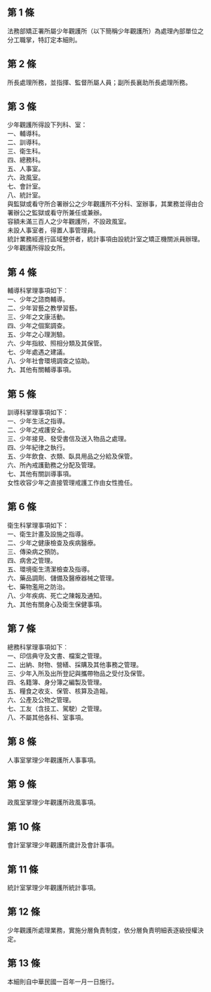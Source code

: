 第 1 條
-------
法務部矯正署所屬少年觀護所（以下簡稱少年觀護所）為處理內部單位之  
分工職掌，特訂定本細則。

第 2 條
-------
所長處理所務，並指揮、監督所屬人員；副所長襄助所長處理所務。

第 3 條
-------
少年觀護所得設下列科、室：  
一、輔導科。  
二、訓導科。  
三、衛生科。  
四、總務科。  
五、人事室。  
六、政風室。  
七、會計室。  
八、統計室。  
與監獄或看守所合署辦公之少年觀護所不分科、室辦事，其業務並得由合  
署辦公之監獄或看守所兼任或兼辦。  
容額未滿三百人之少年觀護所，不設政風室。  
未設人事室者，得置人事管理員。  
統計業務經進行區域整併者，統計事項由設統計室之矯正機關派員辦理。  
少年觀護所得設女所。

第 4 條
-------
輔導科掌理事項如下︰  
一、少年之諮商輔導。  
二、少年習藝之教學習藝。  
三、少年之文康活動。  
四、少年之個案調查。  
五、少年之心理測驗。  
六、少年指紋、照相分類及其保管。  
七、少年處遇之建議。  
八、少年社會環境調查之協助。  
九、其他有關輔導事項。

第 5 條
-------
訓導科掌理事項如下：  
一、少年生活之指導。  
二、少年之戒護安全。  
三、少年接見、發受書信及送入物品之處理。  
四、少年紀律之執行。  
五、少年飲食、衣類、臥具用品之分給及保管。  
六、所內戒護勤務之分配及管理。  
七、其他有關訓導事項。  
女性收容少年之直接管理戒護工作由女性擔任。

第 6 條
-------
衛生科掌理事項如下：  
一、衛生計畫及設施之指導。  
二、少年之健康檢查及疾病醫療。  
三、傳染病之預防。  
四、病舍之管理。  
五、環境衛生清潔檢查及指導。  
六、藥品調劑、儲備及醫療器械之管理。  
七、藥物濫用之防治。  
八、少年疾病、死亡之陳報及通知。  
九、其他有關身心及衛生保健事項。

第 7 條
-------
總務科掌理事項如下︰  
一、印信典守及文書、檔案之管理。  
二、出納、財物、營繕、採購及其他事務之管理。  
三、少年入所及出所登記與攜帶物品之受付及保管。  
四、名籍簿、身分簿之編製及管理。  
五、糧食之收支、保管、核算及造報。  
六、公產及公物之管理。  
七、工友（含技工、駕駛）之管理。  
八、不屬其他各科、室事項。

第 8 條
-------
人事室掌理少年觀護所人事事項。

第 9 條
-------
政風室掌理少年觀護所政風事項。

第 10 條
--------
會計室掌理少年觀護所歲計及會計事項。

第 11 條
--------
統計室掌理少年觀護所統計事項。

第 12 條
--------
少年觀護所處理業務，實施分層負責制度，依分層負責明細表逐級授權決  
定。

第 13 條
--------
本細則自中華民國一百年一月一日施行。


